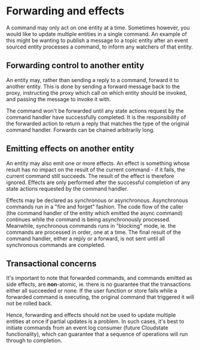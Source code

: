 # Forwarding and effects

A command may only act on one entity at a time. Sometimes however, you would like to update multiple entities in a single command. An example of this might be wanting to publish a message to a topic entity after an event sourced entity processes a command, to inform any watchers of that entity.

## Forwarding control to another entity

An entity may, rather than sending a reply to a command, forward it to another entity. This is done by sending a forward message back to the proxy, instructing the proxy which call on which entity should be invoked, and passing the message to invoke it with.

The command won't be forwarded until any state actions request by the command handler have successfully completed. It is the responsibility of the forwarded action to return a reply that matches the type of the original command handler. Forwards can be chained arbitrarily long.

## Emitting effects on another entity

An entity may also emit one or more effects. An effect is something whose result has no impact on the result of the current command - if it fails, the current command still succeeds. The result of the effect is therefore ignored. Effects are only performed after the successful completion of any state actions requested by the command handler.

Effects may be declared as synchronous or asynchronous. Asynchronous commands run in a "fire and forget" fashion. The code flow of the caller (the command handler of the entity which emitted the async command) continues while the command is being asynchronously processed. Meanwhile, synchronous commands runs in "blocking" mode, ie. the commands are processed in order, one at a time. The final result of the command handler, either a reply or a forward, is not sent until all synchronous commands are completed.

## Transactional concerns

It's important to note that forwarded commands, and commands emitted as side effects, are **non**-atomic, ie. there is no guarantee that the transactions either all succeeded or none. If the user function or store fails while a forwarded command is executing, the original command that triggered it will not be rolled back.

Hence, forwarding and effects should not be used to update multiple entities at once if partial updates is a problem. In such cases, it's best to initiate commands from an event log consumer (future Cloudstate functionality), which can guarantee that a sequence of operations will run through to completion.
